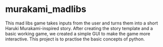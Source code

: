# murakami_madlibs
This mad libs game takes inputs from the user and turns them into a short Haruki Murakami-inspired story. After creating the story template and a basic working game, we created a simple GUI to make the game more interactive. This project is to practise the basic concepts of python.
